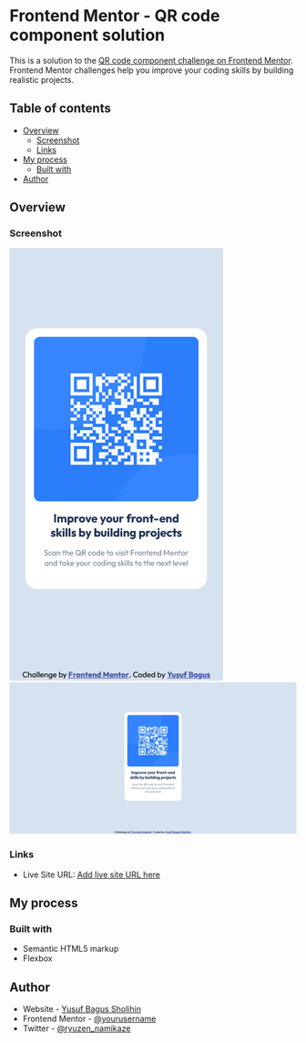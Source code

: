 # Frontend Mentor - QR code component solution

This is a solution to the [QR code component challenge on Frontend Mentor](https://www.frontendmentor.io/challenges/qr-code-component-iux_sIO_H). Frontend Mentor challenges help you improve your coding skills by building realistic projects. 

## Table of contents

- [Overview](#overview)
  - [Screenshot](#screenshot)
  - [Links](#links)
- [My process](#my-process)
  - [Built with](#built-with)
- [Author](#author)

## Overview

### Screenshot

![](./screenshot/375.png)
![](./screenshot/1440.png)

### Links

- Live Site URL: [Add live site URL here](https://your-live-site-url.com)

## My process

### Built with

- Semantic HTML5 markup
- Flexbox

## Author

- Website - [Yusuf Bagus Sholihin](https://www.crdrgn.site)
- Frontend Mentor - [@yourusername](https://www.frontendmentor.io/profile/yourusername)
- Twitter - [@ryuzen_namikaze](https://www.twitter.com/ryuzen_namikaze)